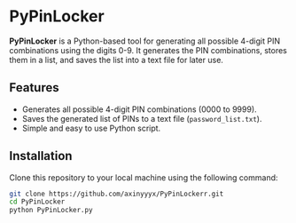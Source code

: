 # PyPinLocker

**PyPinLocker** is a Python-based tool for generating all possible 4-digit PIN combinations using the digits 0-9. It generates the PIN combinations, stores them in a list, and saves the list into a text file for later use.

## Features
- Generates all possible 4-digit PIN combinations (0000 to 9999).
- Saves the generated list of PINs to a text file (`password_list.txt`).
- Simple and easy to use Python script.

## Installation

Clone this repository to your local machine using the following command:

```bash
git clone https://github.com/axinyyyx/PyPinLockerr.git
cd PyPinLocker
python PyPinLocker.py
```
